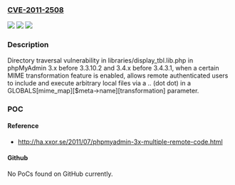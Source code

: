 ### [CVE-2011-2508](https://cve.mitre.org/cgi-bin/cvename.cgi?name=CVE-2011-2508)
![](https://img.shields.io/static/v1?label=Product&message=n%2Fa&color=blue)
![](https://img.shields.io/static/v1?label=Version&message=n%2Fa&color=blue)
![](https://img.shields.io/static/v1?label=Vulnerability&message=n%2Fa&color=brighgreen)

### Description

Directory traversal vulnerability in libraries/display_tbl.lib.php in phpMyAdmin 3.x before 3.3.10.2 and 3.4.x before 3.4.3.1, when a certain MIME transformation feature is enabled, allows remote authenticated users to include and execute arbitrary local files via a .. (dot dot) in a GLOBALS[mime_map][$meta->name][transformation] parameter.

### POC

#### Reference
- http://ha.xxor.se/2011/07/phpmyadmin-3x-multiple-remote-code.html

#### Github
No PoCs found on GitHub currently.

